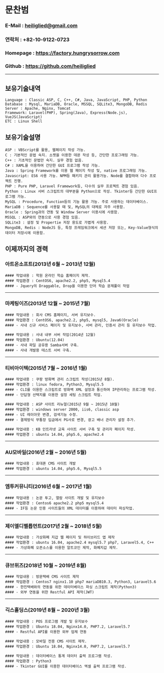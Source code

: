 # 문찬범 

### E-Mail : heiliglied@gmail.com 
### 연락처 : +82-10-9122-0723 
### Homepage : https://factory.hungrysorrow.com 
### Github : https://github.com/heiliglied 
---------------------------- 

## 보유기술내역 
```
Language : Classic ASP, C, C++, C#, Java, JavaScript, PHP, Python 
Database : Mysql, MariaDB, Oracle, MSSQL, SQLite3, MongoDB, Redis 
Server : Apache, Nginx, Tomcat 
Framework: Laravel(PHP), Spring(Java), Express(Node.js), VueJS(JavaScript) 
ETC : Linux Shell 
```

## 보유기술설명
``` 
ASP : VBScript를 활용, 웹페이지 작성 가능.
C : 기본적인 문법 숙지. 소켓을 이용한 데몬 작성 등, 간단한 프로그래밍 가능. 
C++ : 기초적인 문법만 숙지. 실무 경험 없음. 
C# : XAML을 이용하여 간단한 GUI 프로그램 작성 가능. 
Java : Spring Framework를 이용 웹 페이지 작성 및, native 프로그래밍 가능. 
Javascript: ES6 사용 가능. NPM등 패키지 관리 활용가능. Node를 결합하여 다수 프로젝트 진행. 
PHP : Pure PHP, Laravel Framework등, 다수의 실무 프로젝트 경험 있음. 
Python : Linux 서버 스크립트의 대부분을 Python으로 작성. Tkinter등 간단한 GUI프로그램 가능. 
MySQL : Procedure, Function등의 기능 활용 가능. 주로 사용하는 데이터베이스.
MariaDB : Sequence를 사용할 때 및, MySQL의 대체로 자주 사용함.
Oracle : Spring과의 연동 및 Window Server 이용시에 사용함. 
MSSQL : ASP와의 연동으로 사용 경험 있음.
SQLite3 : 설정 및 Propertie 저장 용도로 가볍게 사용함.
MongoDB, Redis : NodeJS 등, 특정 프레임워크에서 세션 저장 또는, Key-Value형식의 데이터 저장시에 이용함.
```

## 이제까지의 경력 
### 아트온소프트(2013년 6월 ~ 2013년 12월) 
```
#### 작업내용 : 학원 온라인 학습 홈페이지 제작.
#### 작업환경 : CentOS6, apache2.2, php5, Mysql5.4
#### - Jquery의 Draggable, Drop을 이용한 단어 학습 문제풀이 작업
```
------------------------------------------------------
### 마케팅이즈(2013년 12월 ~ 2015년 7월)
```
#### 작업내용 : 회사 CMS 홈페이지, 서버 유지보수.
#### 작업환경 : CentOS6, apache2.2, php5, mysql5, Java6(Oracle)
#### - 사내 신규 서비스 페이지 및 유지보수, 서버 관리, 인증서 관리 등 유지보수 작업.
```
```
#### 작업내용 : 사내 내부 서버 작업(2014년 12월)
#### 작업환경 : Ubuntu(12.04)
#### - 사내 파일 공유용 Samba서버 구축.
#### - 사내 개발용 테스트 서버 구축.
```
------------------------------------------------------
### 티비아이텍(2015년 7월 ~ 2016년 1월)
```
#### 작업내용 : 쿠팡 방화벽 관리 스크립트 작성(2015년 8월).
#### 작업환경 : linux fedora, Python3, Mysql5.5
#### - CLI를 이용한 스크립트로 방화벽 XML 설정과 통신하여 IP관리하는 프로그램 작성.
#### - 단답형 선택지를 이용한 설정 세팅 스크립트 작업.
```
```
#### 작업내용 : ASP 사이트 리뉴얼(2015년 9월 ~ 2015년 10월)
#### 작업환경 : windows server 2000, iis6, classic asp
#### - UI 레이아웃 변경, 검색기능 수정.
#### - 결제방식 무통장 입금에서 PG사로 변경, 광고 배너 관리자 설정 추가.
```
```
#### 작업내용 : KB 인트라넷 교육 사이트 서버 구축 및 관리자 페이지 작성.
#### 작업환경 : ubuntu 14.04, php5.6, apache2.4
```
------------------------------------------------------
### AU모바일(2016년 2월 ~ 2016년 5월)
```
#### 작업내용 : 휴대폰 CMS 사이트 개발
#### 작업환경 : ubuntu 14.04, php5.6, Mysql5.5
```
------------------------------------------------------
### 엠투커뮤니티(2016년 6월 ~ 2017년 1월)
```
#### 작업내용 : 논문 투고, 열람 사이트 개발 및 유지보수
#### 작업환경 : Centos6 apache2.2 php5 mysql5.4
#### - IF등 논문 인용 사이트들의 XML 데이터를 이용하여 데이터 파싱작업.
```
------------------------------------------------------
### 제이엘디벨롭먼트(2017년 2월 ~ 2018년 5월)
```
#### 작업내용 : 가상화폐 지갑 웹 페이지 및 하이브리드 앱 제작
#### 작업환경 : ubuntu 16.04, apache2.4 mysql5.7 php7, Laravel5.4, C++
#### - 가상화폐 오픈소스를 이용한 알트코인 제작, 화폐지갑 제작.
```
------------------------------------------------------
### 큐브위즈(2018년 10월 ~ 2019년 8월)
```
#### 작업내용 : 방문택배 CMS 사이트 제작
#### 작업환경 : Centos7 nginx1.10 php7 mariaDB10.3, Python3, Laravel5.6
#### - 한진택배와의 연동을 위한 데이터베이스 파싱 스크립트 제작(Python3)
#### - 외부 연동을 위한 Restful API 제작(JWT)
```
------------------------------------------------------
### 긱스홀딩스(2019년 8월 ~ 2020년 3월)
```
#### 작업내용 : POS 프로그램 개발 및 유지보수
#### 작업환경 : Ubuntu 18.04, Nginx14.0, PHP7.2, Laravel5.7
#### - Restful API를 이용한 외부 업체 연동
```
```
#### 작업내용 : 모바일 전용 CMS 사이트 제작.
#### 작업환경 : Ubuntu 18.04, Nginx14.0, PHP7.2, Laravel5.7
```
```
#### 작업내용 : 데이터베이스 통계 데이터 출력 프로그램 작성.
#### 작업환경 : Python3
#### - Tkinter GUI를 이용한 데이터베이스 엑셀 출력 프로그램 작성.
```
